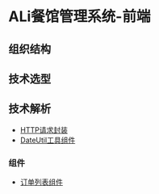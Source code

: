 
# ALi餐馆管理系统-前端

## 组织结构

## 技术选型

## 技术解析

* [HTTP请求封装](https://www.jianshu.com/p/00bd5fffb9b2)
* [DateUtil工具组件](https://www.jianshu.com/p/f131c525af09)

### 组件

* [订单列表组件](https://github.com/MyBaron/TK/wiki/%E8%AE%A2%E5%8D%95%E5%88%97%E8%A1%A8%E7%BB%84%E4%BB%B6%EF%BC%88OrderTable%EF%BC%89)